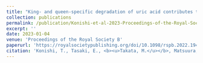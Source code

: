 ```yaml
---
title: "King- and queen-specific degradation of uric acid contributes to reproduction in termites"
collection: publications
permalink: /publication/Konishi-et-al-2023-Proceedings-of-the-Royal-Society-B
excerpt: ''
date: 2023-01-04
venue: 'Proceedings of the Royal Society B'
paperurl: 'https://royalsocietypublishing.org/doi/10.1098/rspb.2022.1942'
citation: 'Konishi, T., Tasaki, E., <b><u>Takata, M.</u></b>, Matsuura, K. (2023) <b><i>Proceedings of the Royal Society B</i></b> xx: 2023xxxxx.'
---
```


<!-- 論文の要約・解説など入れたければここ打つ -->
